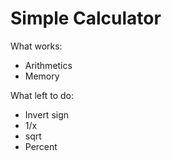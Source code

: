 # Simple Calculator
What works:
- Arithmetics
- Memory

What left to do:
- Invert sign
- 1/x
- sqrt
- Percent